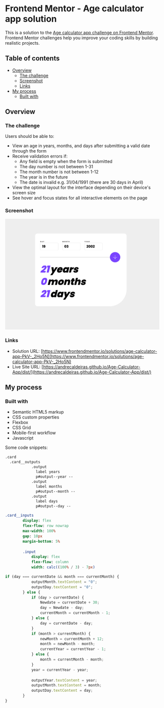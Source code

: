 # Frontend Mentor - Age calculator app solution

This is a solution to the [Age calculator app challenge on Frontend Mentor](https://www.frontendmentor.io/challenges/age-calculator-app-dF9DFFpj-Q). Frontend Mentor challenges help you improve your coding skills by building realistic projects. 

## Table of contents

- [Overview](#overview)
  - [The challenge](#the-challenge)
  - [Screenshot](#screenshot)
  - [Links](#links)
- [My process](#my-process)
  - [Built with](#built-with)


## Overview

### The challenge

Users should be able to:

- View an age in years, months, and days after submitting a valid date through the form
- Receive validation errors if:
  - Any field is empty when the form is submitted
  - The day number is not between 1-31
  - The month number is not between 1-12
  - The year is in the future
  - The date is invalid e.g. 31/04/1991 (there are 30 days in April)
- View the optimal layout for the interface depending on their device's screen size
- See hover and focus states for all interactive elements on the page

### Screenshot

![](./screenshot.png)


### Links

- Solution URL: [https://www.frontendmentor.io/solutions/age-calculator-app-PkV-_2Ho5N](https://www.frontendmentor.io/solutions/age-calculator-app-PkV-_2Ho5N)
- Live Site URL: [https://andrecaldeiras.github.io/Age-Calculator-App/dist/](https://andrecaldeiras.github.io/Age-Calculator-App/dist/)

## My process

### Built with

- Semantic HTML5 markup
- CSS custom properties
- Flexbox
- CSS Grid
- Mobile-first workflow
- Javascript

Some code snippets:

```pug
.card
  .card__outputs 
            .output
              label years
              p#output--year --
            .output 
              label months
              p#output--month --
            .output 
              label days
              p#output--day --
```
```sass
.card__inputs
        display: flex
        flex-flow: row nowrap
        max-width: 100%
        gap: 10px
        margin-bottom: 5%

        .input
            display: flex
            flex-flow: column
            width: calc((100% / 3) - 7px)
```
```js
if (day === currentDate && month === currentMonth) {
            outputMonth.textContent = "0";
            outputDay.textContent = "0";
        } else {
            if (day > currentDate) {
                Newdate = currentDate + 30;
                day = Newdate - day;
                currentMonth = currentMonth - 1;
            } else {
                day = currentDate - day;
            }
            if (month > currentMonth) {
                newMonth = currentMonth + 12;
                month = newMonth - month;
                currentYear = currentYear - 1;
            } else {
                month = currentMonth - month;
            }
            year = currentYear - year;

            outputYear.textContent = year;
            outputMonth.textContent = month;
            outputDay.textContent = day;
        }
}
```
